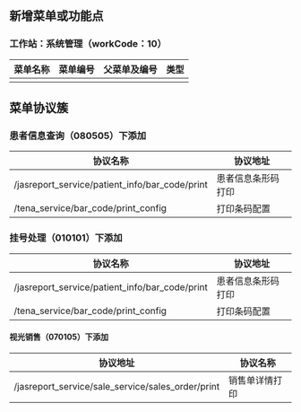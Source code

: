 ## 新增菜单或功能点


### 工作站：系统管理（workCode：10）

| 菜单名称     | 菜单编号 | 父菜单及编号       | 类型 |
| ------------ | -------- | ------------------ | ---- |
|      |    |      |  |




## 菜单协议簇



### 患者信息查询（080505）下添加

| 协议名称                                              | 协议地址                 |
| ----------------------------------------------------- | ------------------------ |
| /jasreport_service/patient_info/bar_code/print | 患者信息条形码打印 |
| /tena_service/bar_code/print_config | 打印条码配置 | 


### 挂号处理（010101）下添加

| 协议名称                                              | 协议地址                 |
| ----------------------------------------------------- | ------------------------ |
| /jasreport_service/patient_info/bar_code/print | 患者信息条形码打印 |
| /tena_service/bar_code/print_config | 打印条码配置 | 


#### 视光销售（070105）下添加

| 协议地址                                         | 协议名称                     |
| ------------------------------------------------ | ---------------------------- |
| /jasreport_service/sale_service/sales_order/print | 销售单详情打印     |



